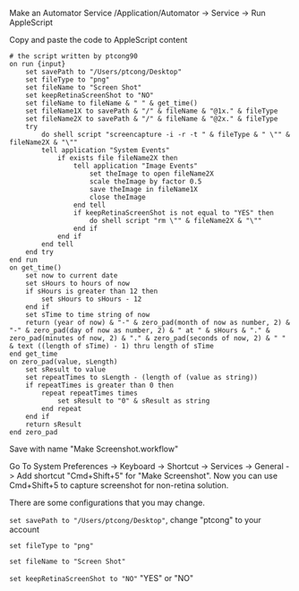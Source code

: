 Make an Automator Service 
/Application/Automator -> Service -> Run AppleScript

Copy and paste the code to AppleScript content 
```
# the script written by ptcong90
on run {input}
	set savePath to "/Users/ptcong/Desktop"
	set fileType to "png"
	set fileName to "Screen Shot"
	set keepRetinaScreenShot to "NO"
	set fileName to fileName & " " & get_time()
	set fileName1X to savePath & "/" & fileName & "@1x." & fileType
	set fileName2X to savePath & "/" & fileName & "@2x." & fileType
	try
		do shell script "screencapture -i -r -t " & fileType & " \"" & fileName2X & "\""
		tell application "System Events"
			if exists file fileName2X then
				tell application "Image Events"
					set theImage to open fileName2X
					scale theImage by factor 0.5
					save theImage in fileName1X
					close theImage
				end tell
				if keepRetinaScreenShot is not equal to "YES" then
					do shell script "rm \"" & fileName2X & "\""
				end if
			end if
		end tell
	end try
end run
on get_time()
	set now to current date
	set sHours to hours of now
	if sHours is greater than 12 then
		set sHours to sHours - 12
	end if
	set sTime to time string of now
	return (year of now) & "-" & zero_pad(month of now as number, 2) & "-" & zero_pad(day of now as number, 2) & " at " & sHours & "." & zero_pad(minutes of now, 2) & "." & zero_pad(seconds of now, 2) & " " & text ((length of sTime) - 1) thru length of sTime
end get_time
on zero_pad(value, sLength)
	set sResult to value
	set repeatTimes to sLength - (length of (value as string))
	if repeatTimes is greater than 0 then
		repeat repeatTimes times
			set sResult to "0" & sResult as string
		end repeat
	end if
	return sResult
end zero_pad
```

Save with name "Make Screenshot.workflow"

Go To System Preferences -> Keyboard -> Shortcut -> Services -> General -> Add shortcut "Cmd+Shift+5" for "Make Screenshot".
Now you can use Cmd+Shift+5 to capture screenshot for non-retina solution.

There are some configurations that you may change.

`set savePath to "/Users/ptcong/Desktop"`, change "ptcong" to your account

`set fileType to "png"` 

`set fileName to "Screen Shot"`

`set keepRetinaScreenShot to "NO"` "YES" or "NO"

